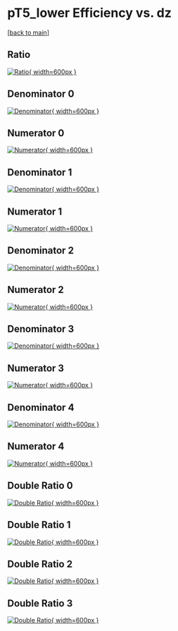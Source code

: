 # pT5_lower Efficiency vs. dz

[[back to main](./)]



## Ratio

[![Ratio](../mtv/var/pT5_lower_base_11_0_eff_dz.png){ width=600px }](../mtv/var/pT5_lower_base_11_0_eff_dz.pdf)

## Denominator 0

[![Denominator](../mtv/den/pT5_lower_base_11_0_eff_dz_den0.png){ width=600px }](../mtv/den/pT5_lower_base_11_0_eff_dz_den0.pdf)

## Numerator 0

[![Numerator](../mtv/num/pT5_lower_base_11_0_eff_dz_num0.png){ width=600px }](../mtv/num/pT5_lower_base_11_0_eff_dz_num0.pdf)

## Denominator 1

[![Denominator](../mtv/den/pT5_lower_base_11_0_eff_dz_den1.png){ width=600px }](../mtv/den/pT5_lower_base_11_0_eff_dz_den1.pdf)

## Numerator 1

[![Numerator](../mtv/num/pT5_lower_base_11_0_eff_dz_num1.png){ width=600px }](../mtv/num/pT5_lower_base_11_0_eff_dz_num1.pdf)

## Denominator 2

[![Denominator](../mtv/den/pT5_lower_base_11_0_eff_dz_den2.png){ width=600px }](../mtv/den/pT5_lower_base_11_0_eff_dz_den2.pdf)

## Numerator 2

[![Numerator](../mtv/num/pT5_lower_base_11_0_eff_dz_num2.png){ width=600px }](../mtv/num/pT5_lower_base_11_0_eff_dz_num2.pdf)

## Denominator 3

[![Denominator](../mtv/den/pT5_lower_base_11_0_eff_dz_den3.png){ width=600px }](../mtv/den/pT5_lower_base_11_0_eff_dz_den3.pdf)

## Numerator 3

[![Numerator](../mtv/num/pT5_lower_base_11_0_eff_dz_num3.png){ width=600px }](../mtv/num/pT5_lower_base_11_0_eff_dz_num3.pdf)

## Denominator 4

[![Denominator](../mtv/den/pT5_lower_base_11_0_eff_dz_den4.png){ width=600px }](../mtv/den/pT5_lower_base_11_0_eff_dz_den4.pdf)

## Numerator 4

[![Numerator](../mtv/num/pT5_lower_base_11_0_eff_dz_num4.png){ width=600px }](../mtv/num/pT5_lower_base_11_0_eff_dz_num4.pdf)

## Double Ratio 0

[![Double Ratio](../mtv/ratio/pT5_lower_base_11_0_eff_dz_ratio0.png){ width=600px }](../mtv/ratio/pT5_lower_base_11_0_eff_dz_ratio0.pdf)

## Double Ratio 1

[![Double Ratio](../mtv/ratio/pT5_lower_base_11_0_eff_dz_ratio1.png){ width=600px }](../mtv/ratio/pT5_lower_base_11_0_eff_dz_ratio1.pdf)

## Double Ratio 2

[![Double Ratio](../mtv/ratio/pT5_lower_base_11_0_eff_dz_ratio2.png){ width=600px }](../mtv/ratio/pT5_lower_base_11_0_eff_dz_ratio2.pdf)

## Double Ratio 3

[![Double Ratio](../mtv/ratio/pT5_lower_base_11_0_eff_dz_ratio3.png){ width=600px }](../mtv/ratio/pT5_lower_base_11_0_eff_dz_ratio3.pdf)

